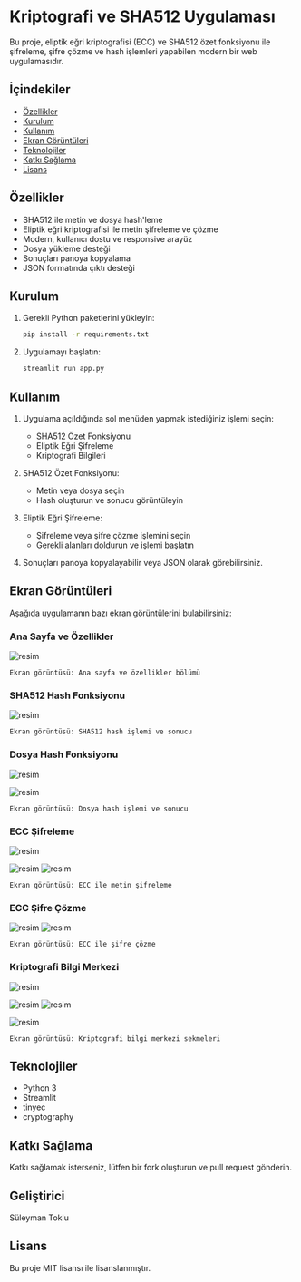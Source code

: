 # Kriptografi ve SHA512 Uygulaması

Bu proje, eliptik eğri kriptografisi (ECC) ve SHA512 özet fonksiyonu ile şifreleme, şifre çözme ve hash işlemleri yapabilen modern bir web uygulamasıdır.

## İçindekiler

- [Özellikler](#özellikler)
- [Kurulum](#kurulum)
- [Kullanım](#kullanım)
- [Ekran Görüntüleri](#ekran-görüntüleri)
- [Teknolojiler](#teknolojiler)
- [Katkı Sağlama](#katkı-sağlama)
- [Lisans](#lisans)

## Özellikler

- SHA512 ile metin ve dosya hash'leme
- Eliptik eğri kriptografisi ile metin şifreleme ve çözme
- Modern, kullanıcı dostu ve responsive arayüz
- Dosya yükleme desteği
- Sonuçları panoya kopyalama
- JSON formatında çıktı desteği

## Kurulum

1. Gerekli Python paketlerini yükleyin:
    ```bash
    pip install -r requirements.txt
    ```
2. Uygulamayı başlatın:
    ```bash
    streamlit run app.py
    ```

## Kullanım

1. Uygulama açıldığında sol menüden yapmak istediğiniz işlemi seçin:
    - SHA512 Özet Fonksiyonu
    - Eliptik Eğri Şifreleme
    - Kriptografi Bilgileri

2. SHA512 Özet Fonksiyonu:
    - Metin veya dosya seçin
    - Hash oluşturun ve sonucu görüntüleyin

3. Eliptik Eğri Şifreleme:
    - Şifreleme veya şifre çözme işlemini seçin
    - Gerekli alanları doldurun ve işlemi başlatın

4. Sonuçları panoya kopyalayabilir veya JSON olarak görebilirsiniz.

## Ekran Görüntüleri

Aşağıda uygulamanın bazı ekran görüntülerini bulabilirsiniz:

### Ana Sayfa ve Özellikler

![resim](https://github.com/user-attachments/assets/fbd5f8e3-9a89-4c27-be1c-55d2ced43610)

`Ekran görüntüsü: Ana sayfa ve özellikler bölümü`

### SHA512 Hash Fonksiyonu

![resim](https://github.com/user-attachments/assets/8d0e700a-cf68-4cd9-b5f9-1945bb90fad2)

`Ekran görüntüsü: SHA512 hash işlemi ve sonucu`

### Dosya Hash Fonksiyonu

![resim](https://github.com/user-attachments/assets/82bd8257-f5cd-4f00-9b1b-3b64feba1ae6)

![resim](https://github.com/user-attachments/assets/d8ad6a4f-12a1-43d4-8d2f-fa255601d42a)

`Ekran görüntüsü: Dosya hash işlemi ve sonucu`

### ECC Şifreleme

![resim](https://github.com/user-attachments/assets/c700448a-c13b-4475-8817-0f9729e0cdbf)

![resim](https://github.com/user-attachments/assets/174e8320-0d25-4706-8f45-a61fe22c3c28)
![resim](https://github.com/user-attachments/assets/c32fd9b7-a64b-4da3-b8eb-780dbe9b2623)

`Ekran görüntüsü: ECC ile metin şifreleme`

### ECC Şifre Çözme

![resim](https://github.com/user-attachments/assets/38cabb7f-1283-4997-9ca6-b58b6877f18e)
![resim](https://github.com/user-attachments/assets/1ee10afe-183f-4eb9-8c1b-70202aa425d5)

`Ekran görüntüsü: ECC ile şifre çözme`

### Kriptografi Bilgi Merkezi

![resim](https://github.com/user-attachments/assets/f0119f84-b298-47b5-b7c1-3c7e27f7a56a)

![resim](https://github.com/user-attachments/assets/ac253a08-b898-4754-881e-44b45bf5f04e)
![resim](https://github.com/user-attachments/assets/08782ee4-7395-48e7-ab19-fbbece635097)

![resim](https://github.com/user-attachments/assets/d7d3a737-9a83-41b9-a307-24ed44842481)




`Ekran görüntüsü: Kriptografi bilgi merkezi sekmeleri`

## Teknolojiler

- Python 3
- Streamlit
- tinyec
- cryptography

## Katkı Sağlama

Katkı sağlamak isterseniz, lütfen bir fork oluşturun ve pull request gönderin.

## Geliştirici

Süleyman Toklu

## Lisans

Bu proje MIT lisansı ile lisanslanmıştır.
